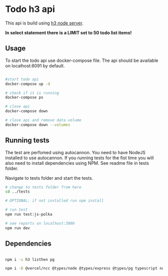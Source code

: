 # Todo h3 api

This api is build using [h3 node server](https://github.com/unjs/h3).

**In select statement there is a LIMIT set to 50 todo list items!**

## Usage

To start the todo api use docker-compose file. The api should be available on localhost:8091 by default.

```bash

#start todo api
docker-compose up -d

# check if it is running
docker-compose ps

# close api
docker-compose down

# close api and remove data volume
docker-compose down --volumes

```

## Running tests

The test are perfomed using autocannon. You need to have NodeJS installed to use autocannon. If you running tests for the fist time you will also need to install dependencies using NPM. See readme file in tests folder.

Navigate to tests folder and start the tests.

```bash
# change to tests folder from here
cd ../tests

# OPTIONAL: if not installed run npm install

# run test
npm run test:js-polka

# see reports on localhost:3000
npm run dev
```

## Dependencies

```bash

npm i -s h3 listhen pg

npm i -D @vercel/ncc @types/node @types/express @types/pg typescript nodemon ts-node-dev

```
